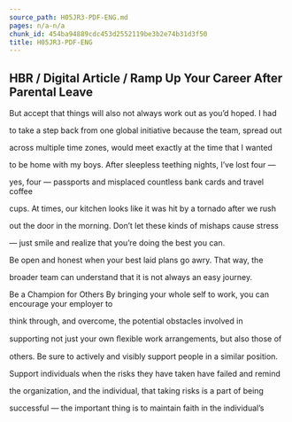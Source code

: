 ```yaml
---
source_path: H05JR3-PDF-ENG.md
pages: n/a-n/a
chunk_id: 454ba94889cdc453d2552119be3b2e74b31d3f50
title: H05JR3-PDF-ENG
---
```

## HBR / Digital Article / Ramp Up Your Career After Parental Leave

But accept that things will also not always work out as you’d hoped. I had

to take a step back from one global initiative because the team, spread out

across multiple time zones, would meet exactly at the time that I wanted

to be home with my boys. After sleepless teething nights, I’ve lost four —

yes, four — passports and misplaced countless bank cards and travel coffee

cups. At times, our kitchen looks like it was hit by a tornado after we rush

out the door in the morning. Don’t let these kinds of mishaps cause stress

— just smile and realize that you’re doing the best you can.

Be open and honest when your best laid plans go awry. That way, the

broader team can understand that it is not always an easy journey.

Be a Champion for Others By bringing your whole self to work, you can encourage your employer to

think through, and overcome, the potential obstacles involved in

supporting not just your own ﬂexible work arrangements, but also those of

others. Be sure to actively and visibly support people in a similar position.

Support individuals when the risks they have taken have failed and remind

the organization, and the individual, that taking risks is a part of being

successful — the important thing is to maintain faith in the individual’s
